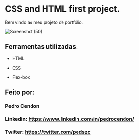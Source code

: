 # CSS and HTML first project.
Bem vindo ao meu projeto de portfólio.

![Screenshot (50)](https://user-images.githubusercontent.com/124694191/218737715-397a52d1-b5f6-40eb-b1de-d04e393198ce.png)

## Ferramentas utilizadas:

* HTML

* CSS

* Flex-box

## Feito por:

### Pedro Cendon

### Linkedin: https://www.linkedin.com/in/pedrocendon/

### Twitter: https://twitter.com/pedszc


